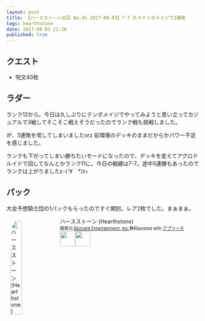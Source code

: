 ```yaml
---
layout: post
title: 【ハースストーン日記 No.45 2017-09-03】7-7 久々テンポメイジで3連敗
tags: hearthstone
date: 2017-09-03 22:30
published: true
---
```


## クエスト
* 呪文40枚

## ラダー
ランク12から。今日は久しぶりにテンポメイジでやってみようと思い立ってカジュアルで3戦してそこそこ戦えそうだったのでランク戦も挑戦しました。

が、3連敗を喫してしまいましたorz 前環境のデッキのままだからかパワー不足を感じました。

ランクも下がってしまい勝ちたいモードになったので、デッキを変えてアグロドルイドで回してなんとかランク11に。今日の戦績は7-7。途中5連勝もあったのでランクは上がりましたε-(´∀｀*)ﾎｯ

## パック
大会予想騎士団の1パックもらったのですぐ開封。レア2枚でした。まぁまぁ。


<div id="appreach-box" style="text-align:left;"><img id="appreach-image" src="https://lh6.ggpht.com/J-_wYHXVmR86Mvq6KNHiSvR0T3WH4wHgVC0OLQEIa1FHVbXARD0zafLA8JEUjo-CqDw=w170" alt="ハースストーン (Hearthstone)" style="float:left; margin:10px; width:25%; max-width:120px; border-radius:10%;"><div class="appreach-info" style="margin: 10px;"><div id="appreach-appname">ハースストーン (Hearthstone)</div><div id="appreach-developer" style="font-size:80%; display:inline-block; _display:inline;">開発元:<a id="appreach-developerurl" href="https://itunes.apple.com/jp/developer/blizzard-entertainment-inc/id306862900?uo=4" target="_blank" rel="nofollow">Blizzard Entertainment, Inc.</a></div><div id="appreach-price" style="font-size:80%; display:inline-block; _display:inline;">無料</div><div class="appreach-powered" style="font-size:80%; display:inline-block; _display:inline;">posted with <a href="http://mama-hack.com/app-reach/" title="アプリーチ" target="_blank" rel="nofollow">アプリーチ</a></div><div class="appreach-links" style="float: left;"><div id="appreach-itunes-link" style="display: inline-block; _display: inline;"><a id="appreach-itunes" href="https://itunes.apple.com/jp/app/%E3%83%8F%E3%83%BC%E3%82%B9%E3%82%B9%E3%83%88%E3%83%BC%E3%83%B3-hearthstone/id625257520?mt=8&amp;uo=4&amp;at=10l4wP" target="_blank" rel="nofollow"><img src="https://nabettu.github.io/appreach/img/itune_ja.svg" style="height:40px;"></a></div><div id="appreach-gplay-link" style="display:inline-block; _display:inline;"><a id="appreach-gplay" href="https://play.google.com/store/apps/details?id=com.blizzard.wtcg.hearthstone" target="_blank" rel="nofollow"><img src="https://nabettu.github.io/appreach/img/gplay_ja.png" style="height:40px;"></a></div></div></div><div class="appreach-footer" style="margin-bottom:10px; clear: left;"></div></div>